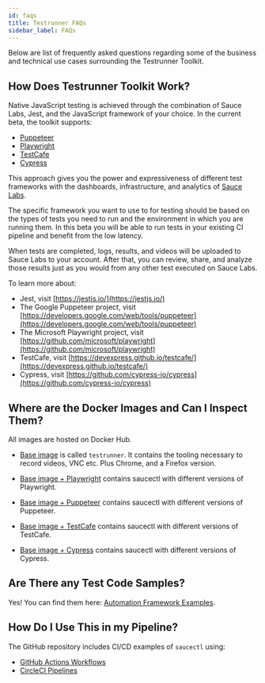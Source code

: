 ```yaml
---
id: faqs
title: Testrunner FAQs
sidebar_label: FAQs
---
```


Below are list of frequently asked questions regarding some of the business and technical use cases surrounding the Testrunner Toolkit.

## How Does Testrunner Toolkit Work?
Native JavaScript testing is achieved through the combination of Sauce Labs, Jest, and the
JavaScript framework of your choice. In the current beta, the toolkit supports:
 
* [Puppeteer](https://github.com/puppeteer/puppeteer)
* [Playwright](https://github.com/microsoft/playwright)
* [TestCafe](https://github.com/DevExpress/testcafe)
* [Cypress](https://github.com/cypress-io/cypress)

This approach gives you the power and expressiveness of different test frameworks with the dashboards, infrastructure, and analytics of [Sauce Labs](https://saucelabs.com/). 

The specific framework you want to use to for testing should be based on the types of tests you
need to run and the environment in which you are running them. In this beta you will be able to
run tests in your existing CI pipeline and benefit from the low latency. 

When tests are completed, logs, results, and videos will be uploaded to Sauce Labs to your account. After that, you can review, share, and analyze those results just as you would from any other test executed on Sauce Labs.

To learn more about:

* Jest, visit [https://jestjs.io/](https://jestjs.io/)
* The Google Puppeteer project, visit [https://developers.google.com/web/tools/puppeteer](https://developers.google.com/web/tools/puppeteer)
* The Microsoft Playwright project, visit [https://github.com/microsoft/playwright](https://github.com/microsoft/playwright)
* TestCafe, visit [https://devexpress.github.io/testcafe/](https://devexpress.github.io/testcafe/)
* Cypress, visit [https://github.com/cypress-io/cypress](https://github.com/cypress-io/cypress)

## Where are the Docker Images and Can I Inspect Them?

All images are hosted on Docker Hub. 

* [Base image](https://hub.docker.com/r/saucelabs/testrunner-image/tags)
is called `testrunner`. It contains the tooling necessary to record videos, VNC etc. Plus Chrome, and a Firefox version. 

* [Base image + Playwright](https://hub.docker.com/r/saucelabs/stt-playwright-jest-node/tags)
contains saucectl with different versions of Playwright.

* [Base image + Puppeteer](https://hub.docker.com/r/saucelabs/stt-puppeteer-jest-node/tags)
contains saucectl with different versions of Puppeteer.

* [Base image + TestCafe](https://hub.docker.com/r/saucelabs/stt-testcafe-node/tags)
contains saucectl with different versions of TestCafe.

* [Base image + Cypress](https://hub.docker.com/r/saucelabs/stt-cypress-mocha-node/tags) contains saucectl with different versions of Cypress.

## Are There any Test Code Samples? 
Yes! You can find them here: [Automation Framework Examples](products/testrunner-toolkit/preparation.md#automation-framework-examples).

## How Do I Use This in my Pipeline?
The GitHub repository includes CI/CD examples of `saucectl` using:
* [GitHub Actions Workflows](https://help.github.com/en/actions) 
* [CircleCI Pipelines](https://circleci.com/docs/2.0/configuration-reference/) 
